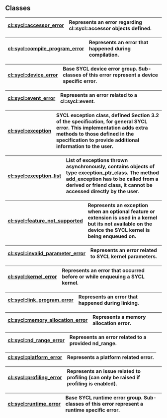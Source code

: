 ## Classes

| [cl::sycl::accessor_error](./cl::sycl::accessor_error/README.md) | Represents an error regarding cl::sycl::accessor objects defined.  |
| :--- | :--- |


| [cl::sycl::compile_program_error](./cl::sycl::compile_program_error/README.md) | Represents an error that happened during compilation.  |
| :--- | :--- |


| [cl::sycl::device_error](./cl::sycl::device_error/README.md) | Base SYCL device error group. Sub-classes of this error represent a device specific error.  |
| :--- | :--- |


| [cl::sycl::event_error](./cl::sycl::event_error/README.md) | Represents an error related to a cl::sycl::event.  |
| :--- | :--- |


| [cl::sycl::exception](./cl::sycl::exception/README.md) | SYCL exception class, defined Section 3.2 of the specification, for general SYCL error. This implementation adds extra methods to those defined in the specification to provide additional information to the user.  |
| :--- | :--- |


| [cl::sycl::exception_list](./cl::sycl::exception_list/README.md) | List of exceptions thrown asynchronously, contains objects of type exception_ptr_class. The method add_exception has to be called from a derived or friend class, it cannot be accessed directly by the user.  |
| :--- | :--- |


| [cl::sycl::feature_not_supported](./cl::sycl::feature_not_supported/README.md) | Represents an exception when an optional feature or extension is used in a kernel but its not available on the device the SYCL kernel is being enqueued on.  |
| :--- | :--- |


| [cl::sycl::invalid_parameter_error](./cl::sycl::invalid_parameter_error/README.md) | Represents an error related to SYCL kernel parameters.  |
| :--- | :--- |


| [cl::sycl::kernel_error](./cl::sycl::kernel_error/README.md) | Represents an error that occurred before or while enqueuing a SYCL kernel.  |
| :--- | :--- |


| [cl::sycl::link_program_error](./cl::sycl::link_program_error/README.md) | Represents an error that happened during linking.  |
| :--- | :--- |


| [cl::sycl::memory_allocation_error](./cl::sycl::memory_allocation_error/README.md) | Represents a memory allocation error.  |
| :--- | :--- |


| [cl::sycl::nd_range_error](./cl::sycl::nd_range_error/README.md) | Represents an error related to a provided nd_range.  |
| :--- | :--- |


| [cl::sycl::platform_error](./cl::sycl::platform_error/README.md) | Represents a platform related error.  |
| :--- | :--- |


| [cl::sycl::profiling_error](./cl::sycl::profiling_error/README.md) | Represents an issue related to profiling (can only be raised if profiling is enabled).  |
| :--- | :--- |


| [cl::sycl::runtime_error](./cl::sycl::runtime_error/README.md) | Base SYCL runtime error group. Sub-classes of this error represent a runtime specific error.  |
| :--- | :--- |


